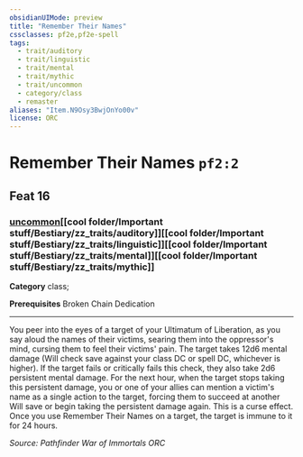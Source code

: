 ```yaml
---
obsidianUIMode: preview
title: "Remember Their Names"
cssclasses: pf2e,pf2e-spell
tags:
  - trait/auditory
  - trait/linguistic
  - trait/mental
  - trait/mythic
  - trait/uncommon
  - category/class
  - remaster
aliases: "Item.N9Osy3BwjOnYo00v"
license: ORC
---
```

# Remember Their Names `pf2:2`
## Feat 16
### [uncommon](cool%20folder/Important%20stuff/Bestiary/zz_traits/uncommon.md "Uncommon Rarity Trait")[[cool folder/Important stuff/Bestiary/zz_traits/auditory]][[cool folder/Important stuff/Bestiary/zz_traits/linguistic]][[cool folder/Important stuff/Bestiary/zz_traits/mental]][[cool folder/Important stuff/Bestiary/zz_traits/mythic]]

**Category** class; 



**Prerequisites** Broken Chain Dedication
* * *
You peer into the eyes of a target of your Ultimatum of Liberation, as you say aloud the names of their victims, searing them into the oppressor's mind, cursing them to feel their victims' pain. The target takes 12d6 mental damage (Will check save against your class DC or spell DC, whichever is higher). If the target fails or critically fails this check, they also take 2d6 persistent mental damage. For the next hour, when the target stops taking this persistent damage, you or one of your allies can mention a victim's name as a single action to the target, forcing them to succeed at another Will save or begin taking the persistent damage again. This is a curse effect. Once you use Remember Their Names on a target, the target is immune to it for 24 hours.

*Source: Pathfinder War of Immortals*
*ORC*
